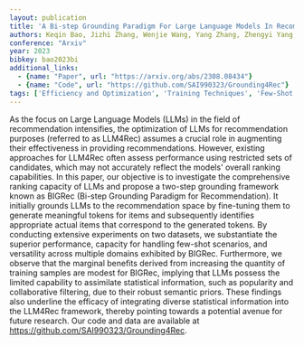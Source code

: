 ```yaml
---
layout: publication
title: 'A Bi-step Grounding Paradigm For Large Language Models In Recommendation Systems'
authors: Keqin Bao, Jizhi Zhang, Wenjie Wang, Yang Zhang, Zhengyi Yang, Yancheng Luo, Chong Chen, Fuli Feng, Qi Tian
conference: "Arxiv"
year: 2023
bibkey: bao2023bi
additional_links:
  - {name: "Paper", url: "https://arxiv.org/abs/2308.08434"}
  - {name: "Code", url: "https://github.com/SAI990323/Grounding4Rec"}
tags: ['Efficiency and Optimization', 'Training Techniques', 'Few-Shot', 'Tools', 'Reinforcement Learning', 'Pretraining Methods', 'Fine-Tuning', 'Has Code']
---
```

As the focus on Large Language Models (LLMs) in the field of recommendation
intensifies, the optimization of LLMs for recommendation purposes (referred to
as LLM4Rec) assumes a crucial role in augmenting their effectiveness in
providing recommendations. However, existing approaches for LLM4Rec often
assess performance using restricted sets of candidates, which may not
accurately reflect the models' overall ranking capabilities. In this paper, our
objective is to investigate the comprehensive ranking capacity of LLMs and
propose a two-step grounding framework known as BIGRec (Bi-step Grounding
Paradigm for Recommendation). It initially grounds LLMs to the recommendation
space by fine-tuning them to generate meaningful tokens for items and
subsequently identifies appropriate actual items that correspond to the
generated tokens. By conducting extensive experiments on two datasets, we
substantiate the superior performance, capacity for handling few-shot
scenarios, and versatility across multiple domains exhibited by BIGRec.
Furthermore, we observe that the marginal benefits derived from increasing the
quantity of training samples are modest for BIGRec, implying that LLMs possess
the limited capability to assimilate statistical information, such as
popularity and collaborative filtering, due to their robust semantic priors.
These findings also underline the efficacy of integrating diverse statistical
information into the LLM4Rec framework, thereby pointing towards a potential
avenue for future research. Our code and data are available at
https://github.com/SAI990323/Grounding4Rec.
